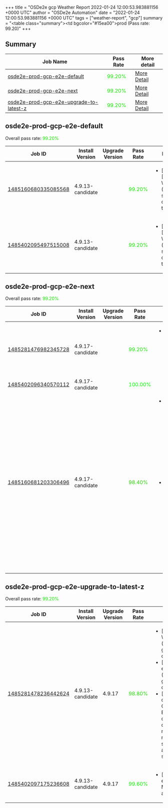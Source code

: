 +++
title = "OSDe2e gcp Weather Report 2022-01-24 12:00:53.983881156 +0000 UTC"
author = "OSDe2e Automation"
date = "2022-01-24 12:00:53.983881156 +0000 UTC"
tags = ["weather-report", "gcp"]
summary = "<table class=\"summary\"><tr><td bgcolor=\"#15ea00\"></td><td>prod (Pass rate: 99.20)</td></tr></table>"
+++
## Summary

| Job Name | Pass Rate | More detail |
|----------|-----------|-------------|
|[osde2e-prod-gcp-e2e-default](https://prow.ci.openshift.org/?job=osde2e-prod-gcp-e2e-default)| <span style="color:#15ea00;">99.20%</span>|[More Detail](#osde2e-prod-gcp-e2e-default)|
|[osde2e-prod-gcp-e2e-next](https://prow.ci.openshift.org/?job=osde2e-prod-gcp-e2e-next)| <span style="color:#15ea00;">99.20%</span>|[More Detail](#osde2e-prod-gcp-e2e-next)|
|[osde2e-prod-gcp-e2e-upgrade-to-latest-z](https://prow.ci.openshift.org/?job=osde2e-prod-gcp-e2e-upgrade-to-latest-z)| <span style="color:#15ea00;">99.20%</span>|[More Detail](#osde2e-prod-gcp-e2e-upgrade-to-latest-z)|



## osde2e-prod-gcp-e2e-default

Overall pass rate: <span style="color:#15ea00;">99.20%</span>

| Job ID | Install Version | Upgrade Version | Pass Rate | Failures |
|--------|-----------------|-----------------|-----------|----------|
[1485160680335085568](https://prow.ci.openshift.org/view/gs/origin-ci-test/logs/osde2e-prod-gcp-e2e-default/1485160680335085568) | 4.9.13-candidate |  | <span style="color:#15ea00;">99.20%</span>|<ul><li>[install] [Suite: e2e] Workload (guestbook) should get created in the cluster</li></ul>
[1485402095497515008](https://prow.ci.openshift.org/view/gs/origin-ci-test/logs/osde2e-prod-gcp-e2e-default/1485402095497515008) | 4.9.13-candidate |  | <span style="color:#15ea00;">99.20%</span>|<ul><li>[install] [Suite: e2e] Workload (guestbook) should get created in the cluster</li></ul>



## osde2e-prod-gcp-e2e-next

Overall pass rate: <span style="color:#15ea00;">99.20%</span>

| Job ID | Install Version | Upgrade Version | Pass Rate | Failures |
|--------|-----------------|-----------------|-----------|----------|
[1485281476982345728](https://prow.ci.openshift.org/view/gs/origin-ci-test/logs/osde2e-prod-gcp-e2e-next/1485281476982345728) | 4.9.17-candidate |  | <span style="color:#15ea00;">99.20%</span>|<ul><li>[install] [Suite: e2e] Workload (guestbook) should get created in the cluster</li></ul>
[1485402096340570112](https://prow.ci.openshift.org/view/gs/origin-ci-test/logs/osde2e-prod-gcp-e2e-next/1485402096340570112) | 4.9.17-candidate |  | <span style="color:#01fe00;">100.00%</span>|
[1485160681203306496](https://prow.ci.openshift.org/view/gs/origin-ci-test/logs/osde2e-prod-gcp-e2e-next/1485160681203306496) | 4.9.17-candidate |  | <span style="color:#29d600;">98.40%</span>|<ul><li>[install] [Suite: operators] [OSD] RBAC Operator Operator Upgrade should upgrade from the replaced version</li><li>[install] [Suite: operators] [OSD] Splunk Forwarder Operator Operator Upgrade should upgrade from the replaced version</li></ul>



## osde2e-prod-gcp-e2e-upgrade-to-latest-z

Overall pass rate: <span style="color:#15ea00;">99.20%</span>

| Job ID | Install Version | Upgrade Version | Pass Rate | Failures |
|--------|-----------------|-----------------|-----------|----------|
[1485281478236442624](https://prow.ci.openshift.org/view/gs/origin-ci-test/logs/osde2e-prod-gcp-e2e-upgrade-to-latest-z/1485281478236442624) | 4.9.13-candidate | 4.9.17 | <span style="color:#1fe000;">98.80%</span>|<ul><li>[install] [Suite: e2e] Workload (guestbook) should get created in the cluster</li><li>[upgrade] [Suite: e2e] Workload (guestbook) should get created in the cluster</li><li>[upgrade] [Suite: operators] [OSD] OSD Metrics Exporter Basic Test clusterServiceVersion openshift-osd-metrics/osd-metrics-exporter should be present and in succeeded state</li></ul>
[1485402097175236608](https://prow.ci.openshift.org/view/gs/origin-ci-test/logs/osde2e-prod-gcp-e2e-upgrade-to-latest-z/1485402097175236608) | 4.9.13-candidate | 4.9.17 | <span style="color:#0bf400;">99.60%</span>|<ul><li>[upgrade] [Suite: e2e] [OSD] OCM Metrics do exist and are not empty</li></ul>




